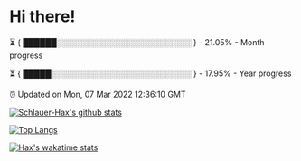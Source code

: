 # Hi there!

⏳ { ██████░░░░░░░░░░░░░░░░░░░░░░░░ } - 21.05% - Month progress

⏳ { █████░░░░░░░░░░░░░░░░░░░░░░░░░ } - 17.95% - Year progress

⏰ Updated on Mon, 07 Mar 2022 12:36:10 GMT


[![Schlauer-Hax's github stats](https://github-readme-stats.vercel.app/api?username=Schlauer-Hax&show_icons=true&theme=dark&count_private=true)](https://github.com/Schlauer-Hax)


[![Top Langs](https://github-readme-stats.vercel.app/api/top-langs/?username=Schlauer-Hax&layout=compact&theme=dark)](https://github.com/Schlauer-Hax?tab=repositories)


[![Hax's wakatime stats](https://github-readme-stats.vercel.app/api/wakatime?username=Hax&theme=dark)](https://wakatime.com/@Hax)

